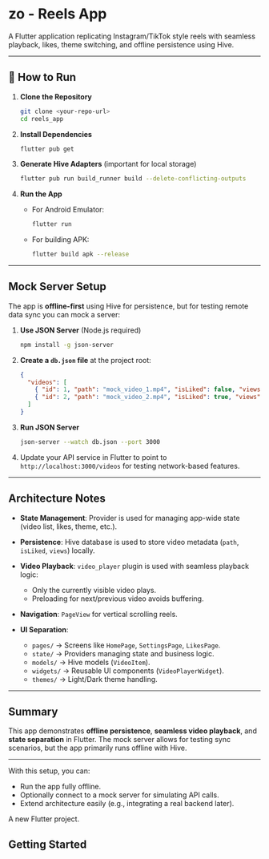 # zo - Reels App

A Flutter application replicating Instagram/TikTok style reels with seamless playback, likes, theme switching, and offline persistence using Hive.

---

## 🚀 How to Run

1. **Clone the Repository**

   ```bash
   git clone <your-repo-url>
   cd reels_app
   ```

2. **Install Dependencies**

   ```bash
   flutter pub get
   ```

3. **Generate Hive Adapters** (important for local storage)

   ```bash
   flutter pub run build_runner build --delete-conflicting-outputs
   ```

4. **Run the App**

   * For Android Emulator:

     ```bash
     flutter run
     ```
   * For building APK:

     ```bash
     flutter build apk --release
     ```

---

## Mock Server Setup

The app is **offline-first** using Hive for persistence, but for testing remote data sync you can mock a server:

1. **Use JSON Server** (Node.js required)

   ```bash
   npm install -g json-server
   ```

2. **Create a `db.json` file** at the project root:

   ```json
   {
     "videos": [
       { "id": 1, "path": "mock_video_1.mp4", "isLiked": false, "views": 0 },
       { "id": 2, "path": "mock_video_2.mp4", "isLiked": true, "views": 10 }
     ]
   }
   ```

3. **Run JSON Server**

   ```bash
   json-server --watch db.json --port 3000
   ```

4. Update your API service in Flutter to point to `http://localhost:3000/videos` for testing network-based features.

---

## Architecture Notes

* **State Management**: Provider is used for managing app-wide state (video list, likes, theme, etc.).
* **Persistence**: Hive database is used to store video metadata (`path`, `isLiked`, `views`) locally.
* **Video Playback**: `video_player` plugin is used with seamless playback logic:

  * Only the currently visible video plays.
  * Preloading for next/previous video avoids buffering.
* **Navigation**: `PageView` for vertical scrolling reels.
* **UI Separation**:

  * `pages/` → Screens like `HomePage`, `SettingsPage`, `LikesPage`.
  * `state/` → Providers managing state and business logic.
  * `models/` → Hive models (`VideoItem`).
  * `widgets/` → Reusable UI components (`VideoPlayerWidget`).
  * `themes/` → Light/Dark theme handling.

---

##  Summary

This app demonstrates **offline persistence**, **seamless video playback**, and **state separation** in Flutter. The mock server allows for testing sync scenarios, but the app primarily runs offline with Hive.

---

 With this setup, you can:

* Run the app fully offline.
* Optionally connect to a mock server for simulating API calls.
* Extend architecture easily (e.g., integrating a real backend later).


A new Flutter project.

## Getting Started


